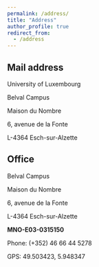 ```yaml
---
permalink: /address/
title: "Address"
author_profile: true
redirect_from: 
  - /address
---
```


##  Mail address

University of Luxembourg

Belval Campus

Maison du Nombre

6, avenue de la Fonte

L-4364 Esch-sur-Alzette



##  Office

Belval Campus

Maison du Nombre

6, avenue de la Fonte

L-4364 Esch-sur-Alzette


**MNO-E03-0315150**

Phone: (+352) 46 66 44 5278


GPS: 49.503423, 5.948347
